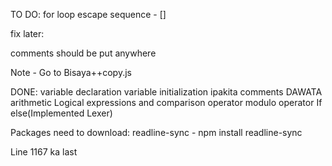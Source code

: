 TO DO:
for loop
escape sequence - []


fix later:

comments should be put anywhere

Note - Go to Bisaya++copy.js

DONE:
variable declaration
variable initialization
ipakita
comments
DAWATA
arithmetic
Logical expressions and comparison operator
modulo operator
If else(Implemented Lexer)



Packages need to download:
readline-sync - npm install readline-sync


Line 1167 ka last